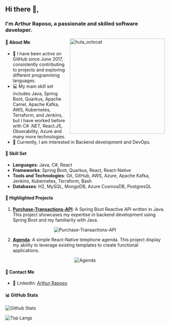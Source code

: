 ## Hi there 👋,
  
### I'm Arthur Raposo, a passionate and skilled software developer.

<img align="right" src="https://octodex.github.com/images/hula_loop_octodex02.gif" alt="hula_octocat" width='300' height="300"/>

#### 🧐 About Me

- 🚀 I have been active on GitHub since June 2017, consistently contributing to projects and exploring different programming languages.
- 💻 My main skill set includes Java, Spring Boot, Quarkus, Apache Camel, Apache Kafka, AWS, Kubernetes, Terraform, and Jenkins, but I have worked before with C# .NET, React.JS, Obserability, Azure and many more technologies.
- 🌱 Currently, I am interested in Backend development and DevOps.
  
#### 💼 Skill Set
  
- **Languages**: Java, C#, React
- **Frameworks**: Spring Boot, Quarkus, React, React-Native
- **Tools and Technologies**: Git, GitHub, AWS, Azure, Apache Kafka, Jenkins, Kubernetes, Terraform, Bash
- **Databases**: H2, MySQL, MongoDB, Azure CosmosDB, PostgresQL
  
#### 🌟 Highlighted Projects

1. [**Purchase-Transactions-API**](https://github.com/kaireaver/Purchase-Transactions-API): A Spring Boot Reactive API written in Java. This project showcases my expertise in backend development using Spring Boot and my familiarity with Java.

<p align="center">
<img src="https://github-readme-stats.vercel.app/api/pin/?username=kaireaver&repo=Purchase-Transactions-API" alt="Purchase-Transactions-API">
</p>

2. [**Agenda**](https://github.com/kaireaver/Agenda): A simple React-Native telephone agenda. This project display my ability to leverage existing templates to create functional applications.

<p align="center">
<img src="https://github-readme-stats.vercel.app/api/pin/?username=kaireaver&repo=Agenda" alt="Agenda">
</p>
  
#### 💬 Contact Me

- 💼 LinkedIn: [Arthur Raposo](https://linkedin.com/in/arthurraposo)
  
#### 📊 GitHub Stats

![Github Stats](https://github-readme-stats.vercel.app/api?username=kaireaver&show_icons=true&count_private=true&hide_rank=true&hide=prs,contribs,issues)

![Top Langs](https://github-readme-stats.vercel.app/api/top-langs/?username=kaireaver&layout=compact)
